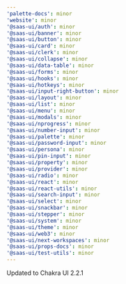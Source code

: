 ```yaml
---
'palette-docs': minor
'website': minor
'@saas-ui/auth': minor
'@saas-ui/banner': minor
'@saas-ui/button': minor
'@saas-ui/card': minor
'@saas-ui/clerk': minor
'@saas-ui/collapse': minor
'@saas-ui/data-table': minor
'@saas-ui/forms': minor
'@saas-ui/hooks': minor
'@saas-ui/hotkeys': minor
'@saas-ui/input-right-button': minor
'@saas-ui/layout': minor
'@saas-ui/list': minor
'@saas-ui/menu': minor
'@saas-ui/modals': minor
'@saas-ui/nprogress': minor
'@saas-ui/number-input': minor
'@saas-ui/palette': minor
'@saas-ui/password-input': minor
'@saas-ui/persona': minor
'@saas-ui/pin-input': minor
'@saas-ui/property': minor
'@saas-ui/provider': minor
'@saas-ui/radio': minor
'@saas-ui/react': minor
'@saas-ui/react-utils': minor
'@saas-ui/search-input': minor
'@saas-ui/select': minor
'@saas-ui/snackbar': minor
'@saas-ui/stepper': minor
'@saas-ui/system': minor
'@saas-ui/theme': minor
'@saas-ui/web3': minor
'@saas-ui/next-workspaces': minor
'@saas-ui/props-docs': minor
'@saas-ui/test-utils': minor
---
```


Updated to Chakra UI 2.2.1
